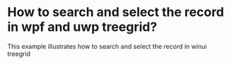# How to search and select the record in wpf and uwp treegrid?
This example illustrates how to search and select the record in winui treegrid
